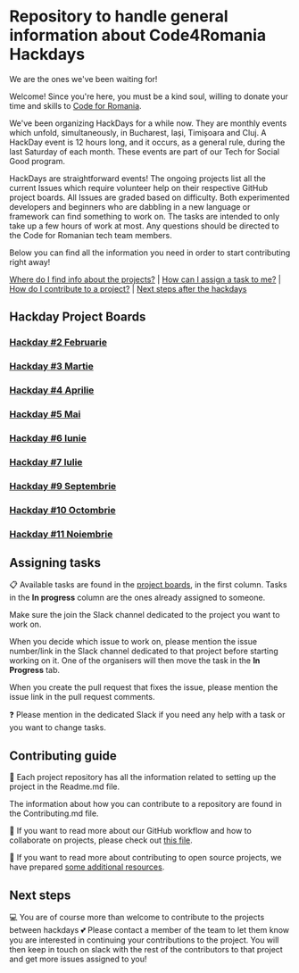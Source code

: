 # Repository to handle general information about Code4Romania Hackdays

We are the ones we've been waiting for!

Welcome! Since you're here, you must be a kind soul, willing to donate your time and skills to [Code for Romania](https://code4.ro/en/).

We've been organizing HackDays for a while now. They are monthly events which unfold, simultaneously, in Bucharest, Iași, Timișoara and Cluj. A HackDay event is 12 hours long, and it occurs, as a general rule, during the last Saturday of each month. These events are part of our Tech for Social Good program.

HackDays are straightforward events! The ongoing projects list all the current Issues which require volunteer help on their respective GitHub project boards. All Issues are graded based on difficulty. Both experimented developers and beginners who are dabbling in a new language or framework can find something to work on. The tasks are intended to only take up a few hours of work at most. Any questions should be directed to the Code for Romanian tech team members. 

Below you can find all the information you need in order to start contributing right away!

[Where do I find info about the projects?](#hackday-project-boards) | [How can I assign a task to me?](#assigning-tasks) | [How do I contribute to a project?](#contributing-guide) | [Next steps after the hackdays](#next-steps)

## Hackday Project Boards

###  [Hackday #2 Februarie](https://github.com/code4romania/hackdays/blob/master/Hackday%232-Februarie.md)

###  [Hackday #3 Martie](https://github.com/code4romania/hackdays/blob/master/Hackday%233-March.md)

###  [Hackday #4 Aprilie](https://github.com/code4romania/hackdays/blob/master/Hackday%234-Aprilie.md)

###  [Hackday #5 Mai](https://github.com/code4romania/hackdays/blob/master/Hackday%235-Mai.md)

###  [Hackday #6 Iunie](https://github.com/code4romania/hackdays/blob/master/Hackday%236-Iunie.md)

###  [Hackday #7 Iulie](https://github.com/code4romania/hackdays/blob/master/Hackday%237-Iulie.md)

###  [Hackday #9 Septembrie](https://github.com/code4romania/hackdays/blob/master/Hackday%239-Septembrie.md)

###  [Hackday #10 Octombrie](https://github.com/code4romania/hackdays/blob/master/Hackday%2310-Octombrie.md)

###  [Hackday #11 Noiembrie](https://github.com/code4romania/hackdays/blob/master/Hackday%2311-Noiembrie.md)

## Assigning tasks

:clipboard: Available tasks are found in the [project boards](#hackday-project-boards), in the first column. Tasks in the **In progress** column are the ones already assigned to someone. 

Make sure the join the Slack channel dedicated to the project you want to work on.

When you decide which issue to work on, please mention the issue number/link in the Slack channel dedicated to that project before starting working on it. One of the organisers will then move the task in the **In Progress** tab.

When you create the pull request that fixes the issue, please mention the issue link in the pull request comments.

:question: Please mention in the dedicated Slack if you need any help with a task or you want to change tasks. 

## Contributing guide

:scroll: Each project repository has all the information related to setting up the project in the Readme.md file. 

The information about how you can contribute to a repository are found in the Contributing.md file.

:twisted_rightwards_arrows: If you want to read more about our GitHub workflow and how to collaborate on projects, please check out [this file](https://github.com/code4romania/civichq-client/blob/develop/.github/WORKFLOW.md).

:open_file_folder: If you want to read more about contributing to open source projects, we have prepared [some additional resources](https://code4romania.github.io/knowledge/#contributing-to-open-source).

## Next steps

:computer: You are of course more than welcome to contribute to the projects between hackdays :two_hearts: Please contact a member of the team to let them know you are interested in continuing your contributions to the project. You will then keep in touch on slack with the rest of the contributors to that project and get more issues assigned to you!
